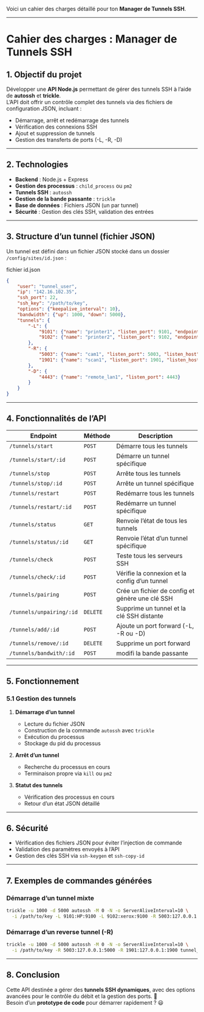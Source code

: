Voici un cahier des charges détaillé pour ton **Manager de Tunnels SSH**.  

---

# **Cahier des charges : Manager de Tunnels SSH**  

## **1. Objectif du projet**  
Développer une **API Node.js** permettant de gérer des tunnels SSH à l’aide de **autossh** et **trickle**.  
L’API doit offrir un contrôle complet des tunnels via des fichiers de configuration JSON, incluant :  
- Démarrage, arrêt et redémarrage des tunnels  
- Vérification des connexions SSH  
- Ajout et suppression de tunnels  
- Gestion des transferts de ports (-L, -R, -D)  

---

## **2. Technologies**  
- **Backend** : Node.js + Express  
- **Gestion des processus** : `child_process` ou `pm2`  
- **Tunnels SSH** : `autossh`  
- **Gestion de la bande passante** : `trickle`  
- **Base de données** : Fichiers JSON (un par tunnel)  
- **Sécurité** : Gestion des clés SSH, validation des entrées  

---

## **3. Structure d’un tunnel (fichier JSON)**  
Un tunnel est défini dans un fichier JSON stocké dans un dossier `/config/sites/id.json` :  

fichier id.json
```json
{
    "user": "tunnel_user",
    "ip": "142.16.102.35",
    "ssh_port": 22,
    "ssh_key": "/path/to/key",
    "options": {"keepalive_interval": 10},
    "bandwidth": {"up": 1000, "down": 5000},
    "tunnels": {
        "-L": {
            "9101": {"name": "printer1", "listen_port": 9101, "endpoint_host": "HP", "endpoint_port": 9100},
            "9102": {"name": "printer2", "listen_port": 9102, "endpoint_host": "xerox", "endpoint_port": 9100}
        },
        "-R": {
            "5003": {"name": "cam1", "listen_port": 5003, "listen_host": "cam", "endpoint_host": "127.0.0.1", "endpoint_port": 5000},
            "1901": {"name": "scan1", "listen_port": 1901, "listen_host": "scan", "endpoint_host": "127.0.0.1", "endpoint_port": 1900}
        },
        "-D": {
            "4443": {"name": "remote_lan1", "listen_port": 4443}
        }
    }
}
```

---

## **4. Fonctionnalités de l’API**  

| Endpoint | Méthode | Description |
|----------|---------|-------------|
| `/tunnels/start` | `POST` | Démarre tous les tunnels |
| `/tunnels/start/:id` | `POST` | Démarre un tunnel spécifique |
| `/tunnels/stop` | `POST` | Arrête tous les tunnels |
| `/tunnels/stop/:id` | `POST` | Arrête un tunnel spécifique |
| `/tunnels/restart` | `POST` | Redémarre tous les tunnels |
| `/tunnels/restart/:id` | `POST` | Redémarre un tunnel spécifique |
| `/tunnels/status` | `GET` | Renvoie l’état de tous les tunnels |
| `/tunnels/status/:id` | `GET` | Renvoie l’état d’un tunnel spécifique |
| `/tunnels/check` | `POST` | Teste tous les serveurs SSH |
| `/tunnels/check/:id` | `POST` | Vérifie la connexion et la config d’un tunnel |
| `/tunnels/pairing` | `POST` | Crée un fichier de config et génère une clé SSH |
| `/tunnels/unpairing/:id` | `DELETE` | Supprime un tunnel et la clé SSH distante |
| `/tunnels/add/:id` | `POST` | Ajoute un port forward (-L, -R ou -D) |
| `/tunnels/remove/:id` | `DELETE` | Supprime un port forward |
| `/tunnels/bandwith/:id` | `POST` | modifi la bande passante |

---

## **5. Fonctionnement**  

### **5.1 Gestion des tunnels**  
1. **Démarrage d’un tunnel**  
   - Lecture du fichier JSON  
   - Construction de la commande `autossh` avec `trickle`  
   - Exécution du processus  
   - Stockage du pid du processus  

2. **Arrêt d’un tunnel**  
   - Recherche du processus en cours  
   - Terminaison propre via `kill` ou `pm2`  

3. **Statut des tunnels**  
   - Vérification des processus en cours
   - Retour d’un état JSON détaillé

---

## **6. Sécurité**  
- Vérification des fichiers JSON pour éviter l’injection de commande  
- Validation des paramètres envoyés à l’API  
- Gestion des clés SSH via `ssh-keygen` et `ssh-copy-id`  

---

## **7. Exemples de commandes générées**  

### **Démarrage d’un tunnel mixte**  
```bash
trickle -u 1000 -d 5000 autossh -M 0 -N -o ServerAliveInterval=10 \
  -i /path/to/key -L 9101:HP:9100 -L 9102:xerox:9100 -R 5003:127.0.0.1:5000 tunnel_user@142.16.102.35 -p 22
```

### **Démarrage d’un reverse tunnel (-R)**  
```bash
trickle -u 1000 -d 5000 autossh -M 0 -N -o ServerAliveInterval=10 \
  -i /path/to/key -R 5003:127.0.0.1:5000 -R 1901:127.0.0.1:1900 tunnel_user@142.16.102.35 -p 22
```

---

## **8. Conclusion**  
Cette API destinée a gérer des **tunnels SSH dynamiques**, avec des options avancées pour le contrôle du débit et la gestion des ports. 🚀  
Besoin d’un **prototype de code** pour démarrer rapidement ? 😃
